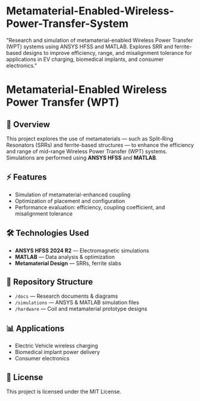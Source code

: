 # Metamaterial-Enabled-Wireless-Power-Transfer-System
"Research and simulation of metamaterial-enabled Wireless Power Transfer (WPT) systems using ANSYS HFSS and MATLAB. Explores SRR and ferrite-based designs to improve efficiency, range, and misalignment tolerance for applications in EV charging, biomedical implants, and consumer electronics."
# Metamaterial-Enabled Wireless Power Transfer (WPT)

## 📌 Overview
This project explores the use of metamaterials — such as Split-Ring Resonators (SRRs) and ferrite-based structures — to enhance the efficiency and range of mid-range Wireless Power Transfer (WPT) systems.  
Simulations are performed using **ANSYS HFSS** and **MATLAB**.

## ⚡ Features
- Simulation of metamaterial-enhanced coupling
- Optimization of placement and configuration
- Performance evaluation: efficiency, coupling coefficient, and misalignment tolerance

## 🛠 Technologies Used
- **ANSYS HFSS 2024 R2** — Electromagnetic simulations
- **MATLAB** — Data analysis & optimization
- **Metamaterial Design** — SRRs, ferrite slabs

## 📂 Repository Structure
- `/docs` — Research documents & diagrams
- `/simulations` — ANSYS & MATLAB simulation files
- `/hardware` — Coil and metamaterial prototype designs

## 📊 Applications
- Electric Vehicle wireless charging
- Biomedical implant power delivery
- Consumer electronics

## 📜 License
This project is licensed under the MIT License.
